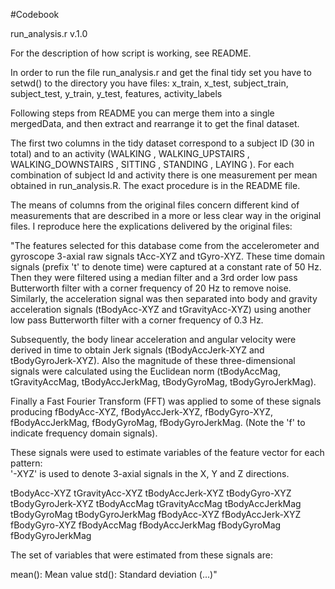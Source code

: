 #Codebook

run_analysis.r
v.1.0

For the description of how script is working, see README.

In order to run the file run_analysis.r and get the final tidy set you have to setwd() to the directory you have files: x_train, x_test, subject_train, subject_test, y_train, y_test, features, activity_labels

Following steps from README you can merge them into a single mergedData, and then extract and rearrange it to get the final dataset. 

The first two columns in the tidy dataset correspond to a subject ID (30 in total) and to an activity (WALKING
, WALKING_UPSTAIRS
, WALKING_DOWNSTAIRS
, SITTING
, STANDING
, LAYING
). For each combination of subject Id and activity there is one measurement per mean obtained in run_analysis.R. The exact procedure is in the README file. 

The means of columns from the original files concern different kind of measurements that are described in a more or less clear way in the original files. I reproduce here the explications delivered by the original files: 


"The features selected for this database come from the accelerometer and gyroscope 3-axial raw signals tAcc-XYZ and tGyro-XYZ. These time domain signals (prefix 't' to denote time) were captured at a constant rate of 50 Hz. Then they were filtered using a median filter and a 3rd order low pass Butterworth filter with a corner frequency of 20 Hz to remove noise. Similarly, the acceleration signal was then separated into body and gravity acceleration signals (tBodyAcc-XYZ and tGravityAcc-XYZ) using another low pass Butterworth filter with a corner frequency of 0.3 Hz. 

Subsequently, the body linear acceleration and angular velocity were derived in time to obtain Jerk signals (tBodyAccJerk-XYZ and tBodyGyroJerk-XYZ). Also the magnitude of these three-dimensional signals were calculated using the Euclidean norm (tBodyAccMag, tGravityAccMag, tBodyAccJerkMag, tBodyGyroMag, tBodyGyroJerkMag). 

Finally a Fast Fourier Transform (FFT) was applied to some of these signals producing fBodyAcc-XYZ, fBodyAccJerk-XYZ, fBodyGyro-XYZ, fBodyAccJerkMag, fBodyGyroMag, fBodyGyroJerkMag. (Note the 'f' to indicate frequency domain signals). 

These signals were used to estimate variables of the feature vector for each pattern:  
'-XYZ' is used to denote 3-axial signals in the X, Y and Z directions.

tBodyAcc-XYZ
tGravityAcc-XYZ
tBodyAccJerk-XYZ
tBodyGyro-XYZ
tBodyGyroJerk-XYZ
tBodyAccMag
tGravityAccMag
tBodyAccJerkMag
tBodyGyroMag
tBodyGyroJerkMag
fBodyAcc-XYZ
fBodyAccJerk-XYZ
fBodyGyro-XYZ
fBodyAccMag
fBodyAccJerkMag
fBodyGyroMag
fBodyGyroJerkMag

The set of variables that were estimated from these signals are: 

mean(): Mean value
std(): Standard deviation
(...)"
